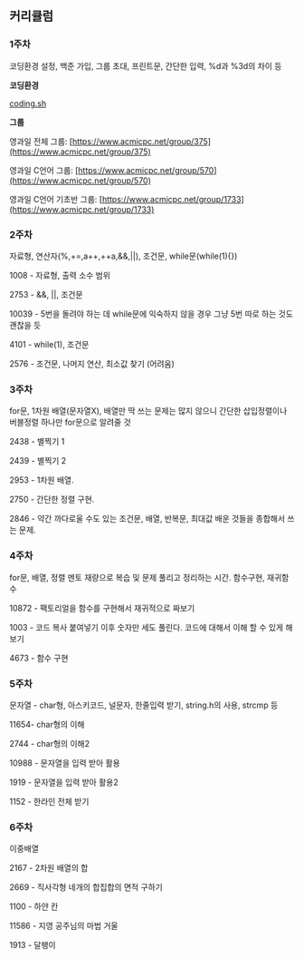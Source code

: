 ## 커리큘럼

### **1주차**

코딩환경 설정, 백준 가입, 그룹 초대, 프린트문, 간단한 입력, %d과 %3d의 차이 등

**코딩환경**

[coding.sh](/coding.sh)

**그룹**

영과일 전체 그룹: [https://www.acmicpc.net/group/375](https://www.acmicpc.net/group/375)

영과일 C언어 그룹: [https://www.acmicpc.net/group/570](https://www.acmicpc.net/group/570)

영과일 C언어 기초반 그룹: [https://www.acmicpc.net/group/1733](https://www.acmicpc.net/group/1733)

### 2**주차**

자료형, 연산자\(%,+=,a++,++a,&&,\|\|\), 조건문, while문\(while\(1\){}\)

1008 - 자료형, 출력 소수 범위

2753 - &&, \|\|, 조건문

10039 - 5번을 돌려야 하는 데 while문에 익숙하지 않을 경우 그냥 5번 따로 하는 것도 괜찮을 듯

4101 - while\(1\), 조건문

2576 - 조건문, 나머지 연산, 최소값 찾기 \(어려움\)

### 3**주차**

for문, 1차원 배열\(문자열X\), 배열만 딱 쓰는 문제는 많지 않으니 간단한 삽입정렬이나 버블정렬 하나만 for문으로 알려줄 것

2438 - 별찍기 1

2439 - 별찍기 2

2953 - 1차원 배열.

2750 - 간단한 정렬 구현.

2846 - 약간 까다로울 수도 있는 조건문, 배열, 반복문, 최대값 배운 것들을 종합해서 쓰는 문제.

### 4**주차**

for문, 배열, 정렬 멘토 재량으로 복습 및 문제 풀리고 정리하는 시간. 함수구현, 재귀함수

10872 - 팩토리얼을 함수를 구현해서 재귀적으로 짜보기

1003 - 코드 복사 붙여넣기 이후 숫자만 세도 풀린다. 코드에 대해서 이해 할 수 있게 해보기

4673 - 함수 구현


### 5**주차**

문자열 - char형, 아스키코드, 널문자, 한줄입력 받기, string.h의 사용, strcmp 등

11654- char형의 이해

2744 - char형의 이해2

10988 - 문자열을 입력 받아 활용

1919	- 문자열을 입력 받아 활용2

1152 - 한라인 전체 받기

### 6**주차**

이중배열

2167 - 2차원 배열의 합

2669	- 직사각형 네개의 합집합의 면적 구하기

1100	- 하얀 칸

11586	- 지영 공주님의 마법 거울

1913	- 달팽이
